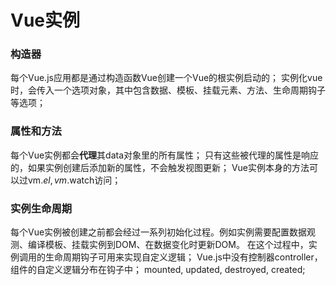 # Vue实例
### 构造器
每个Vue.js应用都是通过构造函数Vue创建一个Vue的根实例启动的；
实例化vue时，会传入一个选项对象，其中包含数据、模板、挂载元素、方法、生命周期钩子等选项；
### 属性和方法
每个Vue实例都会**代理**其data对象里的所有属性；
只有这些被代理的属性是响应的，如果实例创建后添加新的属性，不会触发视图更新；
Vue实例本身的方法可以过vm.$el, vm.$watch访问；
### 实例生命周期
每个Vue实例被创建之前都会经过一系列初始化过程。例如实例需要配置数据观测、编译模板、挂载实例到DOM、在数据变化时更新DOM。
在这个过程中，实例调用的生命周期钩子可用来实现自定义逻辑；
Vue.js中没有控制器controller，组件的自定义逻辑分布在钩子中；
mounted, updated, destroyed, created;
